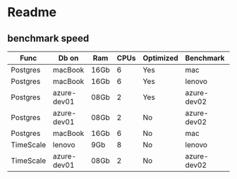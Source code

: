 ﻿# Readme

## benchmark speed

| Func			| Db on			| Ram	| CPUs	| Optimized	| Benchmark		| Speed	|
| ----			| -----			| ----	| ----	| ---------	| ---------		| -----	|
| Postgres		| macBook		| 16Gb	| 6		| Yes		| mac			| 3500	|
| Postgres		| macBook		| 16Gb	| 6		| Yes		| lenovo		| 1200	|
| Postgres		| azure-dev01	| 08Gb	| 2		| Yes		| azure-dev02	| 4444	|
| Postgres		| azure-dev01	| 08Gb	| 2		| No		| azure-dev02	| 2000	|
| Postgres		| macBook		| 16Gb	| 6		| No		| mac			| 1500	|
| TimeScale		| lenovo		| 9Gb	| 8		| No		| lenovo		| 2000	|
| TimeScale		| azure-dev01	| 08Gb	| 2		| No		| azure-dev02	| 3000	|

